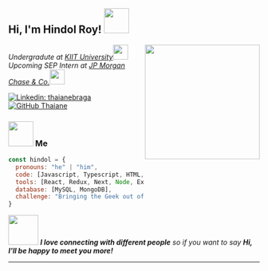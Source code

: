 <h2> Hi, I'm Hindol Roy! <img src="https://media.giphy.com/media/mGcNjsfWAjY5AEZNw6/giphy.gif" width="50"></h2>
<img align='right' src=https://media4.giphy.com/media/v1.Y2lkPTc5MGI3NjExd3J3ZnFpaXJ5dzVmeXVlcXMxNXMyMzNubHoweTIzbHk5MTh0Z2wxcSZlcD12MV9pbnRlcm5hbF9naWZfYnlfaWQmY3Q9cw/m8KKYSFPrmAm3vMgYR/giphy.gif width="230">
<p><em>Undergradute at <a href="https://kiit.ac.in/">KIIT University</a><img src="https://media.giphy.com/media/fYSnHlufseco8Fh93Z/giphy.gif" width="30"></br>Upcoming SEP Intern at <a href="https://www.jpmorgan.com/global">JP Morgan Chase & Co.</a><img src="https://media.giphy.com/media/WUlplcMpOCEmTGBtBW/giphy.gif" width="30"> 
</em></p>

[![Linkedin: thaianebraga](https://img.shields.io/badge/-hindolroy-blue?style=flat-square&logo=Linkedin&logoColor=white&link=https://www.linkedin.com/in/thaianebraga/)](https://www.linkedin.com/in/hindol-roy/)
[![GitHub Thaiane](https://img.shields.io/github/followers/hRJ06?label=follow&style=social)](https://github.com/hRJ06)


### <img src="https://media.giphy.com/media/VgCDAzcKvsR6OM0uWg/giphy.gif" width="50"> Me

```javascript
const hindol = {
  pronouns: "he" | "him",
  code: [Javascript, Typescript, HTML, CSS, Java, Python],
  tools: [React, Redux, Next, Node, Express, Styled-Components, Flask, Spring],
  database: [MySQL, MongoDB],
  challenge: "Bringing the Geek out of me to build for the future!"
}
```

<img src="https://media.giphy.com/media/LnQjpWaON8nhr21vNW/giphy.gif" width="60"> <em><b>I love connecting with different people</b> so if you want to say <b>Hi, I'll be happy to meet you more!</b></em>

---
